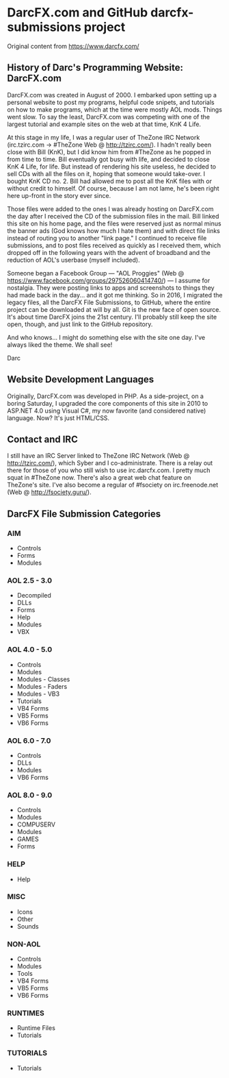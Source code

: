 # DarcFX.com and GitHub darcfx-submissions project

Original content from https://www.darcfx.com/

## History of Darc's Programming Website: DarcFX.com
DarcFX.com was created in August of 2000. I embarked upon setting up a personal website to post my programs, helpful code snipets, and tutorials on how to make programs, which at the time were mostly AOL mods. Things went slow. To say the least, DarcFX.com was competing with one of the largest tutorial and example sites on the web at that time, KnK 4 Life.

At this stage in my life, I was a regular user of TheZone IRC Network	(irc.tzirc.com -> #TheZone Web @ http://tzirc.com/). I hadn't really been close with Bill (KnK), but I did know him from #TheZone as he popped in from time to time. Bill eventually got busy with life, and decided to close KnK 4 Life, for life. But instead of rendering his site useless, he decided to sell CDs with all the files on it, hoping that someone would take-over. I bought KnK CD no. 2. Bill had allowed me to post all the KnK files with or without credit to himself. Of course, because I am not lame, he's been right here up-front in the story ever since.

Those files were added to the ones I was already hosting on DarcFX.com the day after I received the CD of the submission files in the mail. Bill linked this site on his home page, and the files were reserved just as normal minus the banner ads (God knows how much I hate them) and with direct file links instead of routing you to another "link page." I continued to receive file submissions, and to post files received as quickly as I received them, which dropped off in the following years with the advent of broadband and the reduction of AOL's userbase (myself included).

Someone began a Facebook Group — "AOL Proggies" (Web @ https://www.facebook.com/groups/297526060414740/)	— I assume for nostalgia. They were posting links to apps and screenshots to things they had made back in the day... and it got me thinking. So in 2016, I migrated the legacy files, all the DarcFX File Submissions, to GitHub, where the entire project can be downloaded at will by all. Git is the new face of open source. It's about time DarcFX joins the 21st century. I'll probably still keep the site open, though, and just link to the GitHub repository.

And who knows... I might do something else with the site one day. I've always liked the theme. We shall see!

Darc

## Website Development Languages
Originally, DarcFX.com was developed in PHP. As a side-project, on a boring Saturday, I upgraded the core components of this site in 2010 to ASP.NET 4.0 using Visual C#, my now favorite (and considered native) language. Now? It's just HTML/CSS.

## Contact and IRC
I still have an IRC Server linked to TheZone IRC Network (Web @ http://tzirc.com/), which Syber and I co-administrate. There is a relay out there for those of you who still wish to use irc.darcfx.com. I pretty much squat in #TheZone now. There's also a great web chat feature on TheZone's site. I've also become a regular of #fsociety on irc.freenode.net (Web @ http://fsociety.guru/).

## DarcFX File Submission Categories

### AIM
* Controls
* Forms
* Modules

### AOL 2.5 - 3.0
* Decompiled
* DLLs
* Forms
* Help
* Modules
* VBX

### AOL 4.0 - 5.0
* Controls
* Modules
* Modules - Classes
* Modules - Faders
* Modules - VB3
* Tutorials
* VB4 Forms
* VB5 Forms
* VB6 Forms

### AOL 6.0 - 7.0
* Controls
* DLLs
* Modules
* VB6 Forms

### AOL 8.0 - 9.0
* Controls
* Modules
* COMPUSERV
* Modules
* GAMES
* Forms

### HELP
* Help

### MISC
* Icons
* Other
* Sounds

### NON-AOL
* Controls
* Modules
* Tools
* VB4 Forms
* VB5 Forms
* VB6 Forms

### RUNTIMES
* Runtime Files
* Tutorials

### TUTORIALS
* Tutorials
